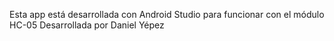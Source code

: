 Esta app está desarrollada con Android Studio para funcionar con el módulo HC-05
Desarrollada por Daniel Yépez